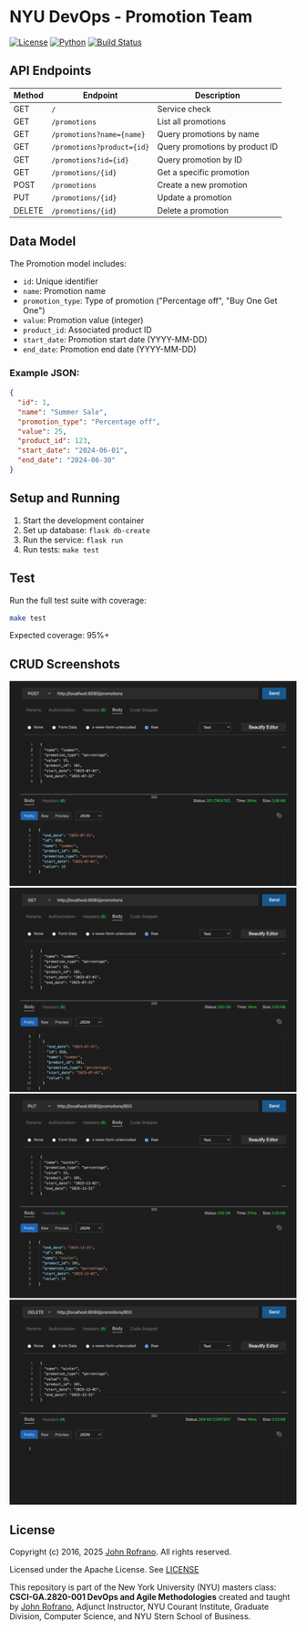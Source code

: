 # NYU DevOps - Promotion Team

[![License](https://img.shields.io/badge/License-Apache_2.0-blue.svg)](https://opensource.org/licenses/Apache-2.0)
[![Python](https://img.shields.io/badge/Language-Python-blue.svg)](https://python.org/)
[![Build Status](https://github.com/CSCI-GA-2820-FA25-003/promotions/actions/workflows/workflow.yml/badge.svg)](https://github.com/CSCI-GA-2820-FA25-003/promotions/actions)

## API Endpoints

  | Method | Endpoint | Description |
  |--------|----------|-------------|
  | GET | `/` | Service check |
  | GET | `/promotions` | List all promotions |
  | GET | `/promotions?name={name}` | Query promotions by name |
  | GET | `/promotions?product={id}` | Query promotions by product ID |
  | GET | `/promotions?id={id}` | Query promotion by ID |
  | GET | `/promotions/{id}` | Get a specific promotion |
  | POST | `/promotions` | Create a new promotion |
  | PUT | `/promotions/{id}` | Update a promotion |
  | DELETE | `/promotions/{id}` | Delete a promotion |

## Data Model

The Promotion model includes:

- `id`: Unique identifier
- `name`: Promotion name
- `promotion_type`: Type of promotion ("Percentage off", "Buy One Get One")
- `value`: Promotion value (integer)
- `product_id`: Associated product ID
- `start_date`: Promotion start date (YYYY-MM-DD)
- `end_date`: Promotion end date (YYYY-MM-DD)

### Example JSON:

```json
{
  "id": 1,
  "name": "Summer Sale",
  "promotion_type": "Percentage off",
  "value": 25,
  "product_id": 123,
  "start_date": "2024-06-01",
  "end_date": "2024-06-30"
}
```

## Setup and Running

  1. Start the development container
  2. Set up database: `flask db-create`
  3. Run the service: `flask run`
  4. Run tests: `make test`

## Test

Run the full test suite with coverage:
  
```bash
make test
```

Expected coverage: 95%+

## CRUD  Screenshots

![Create](images/create.png)
![Read](images/read.png)
![Update](images/update.png)
![Delete](images/delete.png)

## License

Copyright (c) 2016, 2025 [John Rofrano](https://www.linkedin.com/in/JohnRofrano/). All rights reserved.

Licensed under the Apache License. See [LICENSE](LICENSE)

This repository is part of the New York University (NYU) masters class: **CSCI-GA.2820-001 DevOps and Agile Methodologies** created and taught by [John Rofrano](https://cs.nyu.edu/~rofrano/), Adjunct Instructor, NYU Courant Institute, Graduate Division, Computer Science, and NYU Stern School of Business.
